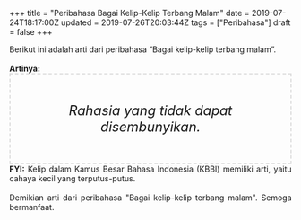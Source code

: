 +++
title = "Peribahasa Bagai Kelip-Kelip Terbang Malam"
date = 2019-07-24T18:17:00Z
updated = 2019-07-26T20:03:44Z
tags = ["Peribahasa"]
draft = false
+++

<div dir="ltr" style="text-align: left;" trbidi="on"><div style="text-align: justify;">Berikut ini adalah arti dari peribahasa “Bagai kelip-kelip terbang malam”.</div><br /><div style="text-align: justify;"><b>Artinya:</b></div><div style="border: 2px dashed #ddd; font-size: 24px; height: auto; margin: 0 auto; padding: 50px; text-align: center; width: auto;"><i>Rahasia yang tidak dapat disembunyikan.</i></div><div style="text-align: justify;"><b>FYI:</b> Kelip dalam Kamus Besar Bahasa Indonesia (KBBI) memiliki arti, yaitu cahaya kecil yang terputus-putus.<br /><br /></div><div style="text-align: justify;">Demikian arti dari peribahasa "Bagai kelip-kelip terbang malam". Semoga bermanfaat.</div></div>
